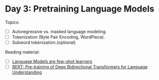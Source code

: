 # Day 3: Pretraining Language Models

Topics:

- [ ] Autoregressive vs. masked language modeling.
- [ ] Tokenization (Byte Pair Encoding, WordPiece).
- [ ] Subword tokenization.(optional)

Reading material:

- [ ]  [Language Models are few-shot learners](https://arxiv.org/abs/2005.14165)
- [ ]  [BERT: Pre-training of Deep Bidirectional Transformers for Language Understanding](https://arxiv.org/abs/1810.04805)
